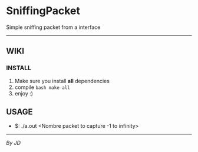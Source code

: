 
# SniffingPacket
Simple sniffing packet from a interface

-----

## WIKI
 
### INSTALL 

1. Make sure you install **all** dependencies
2. compile ```bash make all```
3. enjoy :)

## USAGE 

* $: ./a.out <Nombre packet to capture -1 to infinity>	<Optional Interface to capture default Eth0>

----


*By JD*